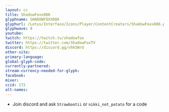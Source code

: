 ```yaml
---
layout: cc
title: ShadowFoxx086
glyphname: SHADOWFOXX086
glyphurl: /Lotus/Interface/Icons/Player/ContentCreators/ShadowFoxx086.png
glyphwave: 9
youtube:
twitch: https://twitch.tv/shadowfox
twitter: https://twitter.com/ShadowFoxTV
discord: https://discord.gg/vhkSWrU
other-site:
primary-language:
global-glyph-code:
currently-partnered:
stream-currency-needed-for-glyph:
facebook:
mixer:
ccid: 172
alt-names:
---
```

* Join discord and ask `Strawbootii` or `nikki_not_potato` for a code
